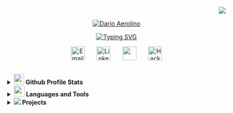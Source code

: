 <!--cabeçalho-->

<p align="right" >
	<a href="https://hits.seeyoufarm.com"><img src="https://hits.seeyoufarm.com/api/count/incr/badge.svg?url=https%3A%2F%2Fgithub.com%2Fdarioaerolino%2Fhit-counter&count_bg=%23B41EFF&title_bg=%23706868&icon=skyliner.svg&icon_color=%23E7E7E7&title=HITS+%2F+VIEWS&edge_flat=false"/></a>
</p>

<p align="center">
  <a href="https://github.com/darioaerolino">
    <img src="https://user-images.githubusercontent.com/64660577/227737008-8c75f74e-c660-4509-922a-9048409bcfa8.png" alt="Dario Aerolino" /></a>
</p>

<p align="center">
    <a href="https://git.io/typing-svg"><img src="https://readme-typing-svg.herokuapp.com?font=Fira+Code&pause=1000&color=B41EFF&center=true&vCenter=true&width=435&lines=Full-Stack+Web+and+Mobile+Developer;Technology+Student;Always+learning+new+things" alt="Typing SVG" /></a>


  
  <!-- Social icons section -->
<p align="center">
  <a href="mailto:darioaerolino@gmail.com"><img width="32px" alt="Email" title="Email" src="https://user-images.githubusercontent.com/64660577/227637013-1ab24a4d-45f6-4bca-8201-2d1002d80eba.png"/></a>
  &#8287;&#8287;&#8287;&#8287;&#8287;
  <a href="https://www.linkedin.com/in/dario-aerolino/"><img width="32px" alt="Linkedin" title="Linkedin" src="https://user-images.githubusercontent.com/64660577/227638524-32a29dcf-a5d3-4e36-b260-69ae4867ea90.png"/></a>
  &#8287;&#8287;&#8287;&#8287;&#8287;
  <a href="https://github.com/darioaerolino" alt="Github" title="GithUb" ><img width="32px" src="https://user-images.githubusercontent.com/64660577/227737295-329e8638-de46-4d69-b79f-78539e2dab30.png"/></a>
  &#8287;&#8287;&#8287;&#8287;&#8287;
  <a href="https://www.hackerrank.com/darioaerolino"><img width="32px" alt="Hackerrank" title="Hackerrank" src="https://user-images.githubusercontent.com/64660577/227737845-03f99974-1529-4201-b679-f3b86e499dd2.png"></a>
</p>

##

<details>	
  <summary><a href="#"><img width="24px" src="https://user-images.githubusercontent.com/64660577/227740857-6223c501-c401-4181-83c3-63bdf38da7e4.png"/></a><b> Github Profile Stats</b></summary>
  <img height="180em" src="https://github-readme-stats.vercel.app/api?username=darioaerolino&show_icons=true&count_private=true&theme=react&hide_border=true&bg_color=1F222E&title_color=B41EFF&icon_color=79ff97" />
  <img height="180em" src="https://github-readme-stats.vercel.app/api/top-langs/?username=darioaerolino&exclude_repo=machine-learning&langs_count=8&layout=compact&theme=react&hide_border=true&bg_color=1F222E&title_color=79ff97&icon_color=79ff97"/>
<br/>
</details>


<details>
  <summary><b><img width="25px" src="https://user-images.githubusercontent.com/64660577/227963415-fa47d49a-5c82-472c-9472-afe079cea270.png"/></a> Languages and Tools </b></summary>
	
 > Tools, languages and other things I'm Learning

<table>
  <tr>
	    <td align="center" width="80">
	      <a href="">
		<img src="https://www.vectorlogo.zone/logos/w3_html5/w3_html5-icon.svg" width="28" height="28" alt="HTML" />
	      </a>
	      <br>HTML
	    </td>
	    <td align="center" width="80">
	      <a href="">
		<img src="https://www.vectorlogo.zone/logos/w3_css/w3_css-icon.svg" width="28" height="28" alt="Css" />
	      </a>
	      <br>CSS
	    </td>
	    <td align="center" width="80">
	      <a href="">
		<img src="https://cdn.jsdelivr.net/gh/devicons/devicon/icons/javascript/javascript-original.svg" width="28" height="28" alt="Javascript" />
	      </a>
	      <br>JavaScript
	    </td>
	    <td align="center" width="80">
	      <a href="">
		<img src="https://www.vectorlogo.zone/logos/reactjs/reactjs-icon.svg" width="28" height="28" alt="React" />
	      </a>
	      <br>React Js / Native
	    </td>
  </tr>
  <tr>    
	    <td align="center" width="80">
	      <a href="">
		<img src="https://www.vectorlogo.zone/logos/java/java-icon.svg" width="28" height="28" alt="Java" />
	      </a>
	      <br>Java
	    </td>
	    <td align="center" width="80">
	      <a href="">
		<img src="https://www.vectorlogo.zone/logos/kotlinlang/kotlinlang-icon.svg" width="28" height="28" alt="Kotlin" />
	      </a>
	      <br>Kotlin
	    </td>
	    <td align="center" width="80">
	      <a href="#macropower-tech" >
		<img src="https://www.vectorlogo.zone/logos/python/python-icon.svg" width="28" height="28" alt="Python" />
	      </a>
	      <br>Python
	    </td>
	    <td align="center" width="80">
	      <a href="">
		<img src="https://www.vectorlogo.zone/logos/nodejs/nodejs-icon.svg" width="28" height="28" alt="NodeJs" />
	      </a>
	      <br>Node
	    </td>
  <tr>
	    <td align="center" width="80">
	      <a href="">
		<img src="https://www.vectorlogo.zone/logos/mongodb/mongodb-icon.svg" width="28" height="28" alt="MongoDB" />
	      </a>
	      <br>Mongo DB
	    </td>
	     <td align="center" width="80">
	      <a href="">
		<img src="https://www.vectorlogo.zone/logos/mysql/mysql-icon.svg" width="28" height="28" alt="MySql" />
	      </a>
	      <br>MySql
	    </td>
	    <td align="center" width="80">
	      <a href="">
		<img src="https://www.vectorlogo.zone/logos/firebase/firebase-icon.svg" width="28" height="28" alt="Firebase" />
	      </a>
	      <br>Firebase
	    </td>
	    <td align="center" width="80">
	      <a href="">
		<img src="https://www.vectorlogo.zone/logos/sqlite/sqlite-icon.svg" width="28" height="28" alt="SQLite" />
	      </a>
	      <br>SQLite
	    </td>
  </tr>
  <tr>
	    <td align="center" width="80">
	      <a href="">
		<img src="https://www.vectorlogo.zone/logos/android/android-icon.svg" width="28" height="28" alt="Android" />
	      </a>
	      <br>Android
	    </td>
	    <td align="center"  width="80">
	      <a href="">
		<img src="https://www.vectorlogo.zone/logos/amazon_aws/amazon_aws-icon.svg" width="28" height="28" alt="AWS" />
	      </a>
	      <br>AWS
	    </td>
	    <td align="center" width="80">
	      <a href="" >
		<img src="https://www.vectorlogo.zone/logos/git-scm/git-scm-icon.svg" width="28" height="28" alt="Git" />
	      </a>
	      <br>Git
	    </td>
	    <td align="center" width="80">
	      <a href="" >
	     <img src="https://github.com/file-icons/icons/blob/e6e6e6ac8cb1d91867167c228c00a667f4d47101/svg/PowerShell.svg" width="28" height="28" alt="PowerShell" />
	      </a>
	      <br>PowerShell
	    </td>
  </tr>
</table>
  
  <br />
</details>

<details>
  <summary><b> <a href="#"><img src="https://user-images.githubusercontent.com/64660577/227741652-0df572d2-b46b-426f-a744-fc9994565b47.png"/></a> Projects </b>
  </summary>
  <table>
    <thead align="center">
      <tr border: none;>
	<td><b><a href="#"></a>Projects</b></td>
        <td><b><a href="#"></a>Summary</b></td>
      </tr>
    </thead>
    <tbody>
      <tr>
      	<td>
		<a href="https://github.com/darioaerolino">
		<b>Calculator IMC</b></a>
	</td>
      	<td>
		<a href="https://github.com/darioaerolino/calcimc">
		<img src="https://github-readme-stats.vercel.app/api/pin/?username=darioaerolino&repo=calcimc&icon_color=79ff97&text_color=9f9f9f&bg_color=151515"/>
	</td>
      </tr>
    </tbody>
  </table>
  <br />
</details>

































































